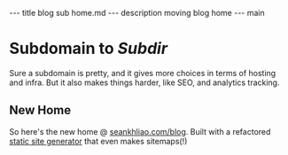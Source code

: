 --- title
blog sub home.md
--- description
moving blog home
--- main


# Subdomain to _Subdir_

Sure a subdomain is pretty,
and it gives more choices in terms of hosting and infra.
But it also makes things harder,
like SEO, and analytics tracking.

## New Home

So here's the new home @ [seankhliao.com/blog](https://seankhliao.com/blog).
Built with a refactored [static site generator](https://github.com/seankhliao/cloud-build-tools/tree/master/site-builder)
that even makes sitemaps(!)
